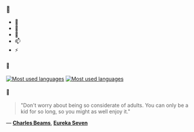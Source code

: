 ### 👋

- 🔭
- 🌱
- 💬
- 📫
- ⚡

#### 🧏

[![Most used languages](https://github-readme-stats-aynah.vercel.app/api/top-langs/?username=aynh&theme=solarized-dark&langs_count=6&layout=compact&hide_title=true)](https://github.com/anuraghazra/github-readme-stats#gh-dark-mode-only)
[![Most used languages](https://github-readme-stats-aynah.vercel.app/api/top-langs/?username=aynh&theme=solarized-light&langs_count=6&layout=compact&hide_title=true)](https://github.com/anuraghazra/github-readme-stats#gh-light-mode-only)

#### 💬

> "Don't worry about being so considerate of adults. You can only be a kid for so long, so you might as well enjoy it."

&mdash; [**Charles Beams**](https://myanimelist.net/character.php?q=Charles%20Beams&cat=character), [**Eureka Seven**](https://myanimelist.net/search/all?q=Eureka%20Seven&cat=all)
